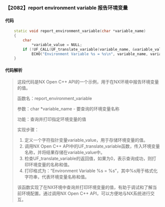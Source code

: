 ### 【2082】report environment variable 报告环境变量

#### 代码

```cpp
    static void report_environment_variable(char *variable_name)  
    {  
        char  
            *variable_value = NULL;  
        if (!UF_CALL(UF_translate_variable(variable_name, &variable_value)))  
            ECHO("Environment Variable %s = %s\n", variable_name, variable_value);  
    }

```

#### 代码解析

> 这段代码是NX Open C++ API的一个示例，用于在NX环境中报告环境变量的值。
>
> 函数名：report_environment_variable
>
> 参数：char *variable_name - 要查询的环境变量名称
>
> 功能：查询并打印指定环境变量的值
>
> 实现步骤：
>
> 1. 定义一个字符指针变量variable_value，用于存储环境变量的值。
> 2. 调用NX Open C++ API中的UF_translate_variable函数，传入环境变量名称，并将结果存储在variable_value中。
> 3. 检查UF_translate_variable的返回值，如果为0，表示查询成功，则打印环境变量的名称和值。
> 4. 打印格式为：“Environment Variable %s = %s”，其中%s用于格式化字符串，代表环境变量名称和值。
>
> 该函数实现了在NX环境中查询并打印环境变量的值，有助于调试和了解当前环境配置。通过调用NX Open C++ API，可以方便地与NX系统进行交互。
>

